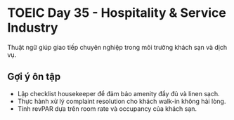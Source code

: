 # TOEIC Day 35 - Hospitality & Service Industry

Thuật ngữ giúp giao tiếp chuyên nghiệp trong môi trường khách sạn và dịch vụ.

## Gợi ý ôn tập
- Lập checklist housekeeper để đảm bảo amenity đầy đủ và linen sạch.
- Thực hành xử lý complaint resolution cho khách walk-in không hài lòng.
- Tính revPAR dựa trên room rate và occupancy của khách sạn.
